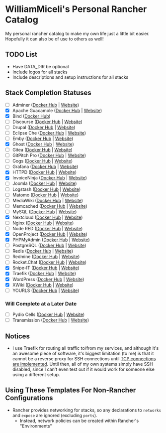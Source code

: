 # WilliamMiceli's Personal Rancher Catalog

My personal rancher catalog to make my own life just a little bit easier.
Hopefully it can also be of use to others as well!

## TODO List

* Have DATA_DIR be optional
* Include logos for all stacks
* Include descriptions and setup instructions for all stacks

## Stack Completion Statuses

- [ ] Adminer ([Docker Hub](https://hub.docker.com/_/adminer) | [Website](https://www.adminer.org/en/))
- [x] Apache Guacamole ([Docker Hub](https://hub.docker.com/r/guacamole/guacamole) | [Website](https://guacamole.apache.org/))
- [x] Bind ([Docker Hub](https://hub.docker.com/r/sameersbn/bind))
- [ ] Discourse ([Docker Hub](https://hub.docker.com/_/discourse) | [Website](https://www.discourse.org/))
- [ ] Drupal ([Docker Hub](https://hub.docker.com/_/drupal) | [Website](https://www.drupal.org/))
- [ ] Eclipse Che ([Docker Hub](https://hub.docker.com/_/eclipse-che) | [Website](https://www.eclipse.org/che/))
- [ ] Emby ([Docker Hub](https://hub.docker.com/r/emby/embyserver) | [Website](https://emby.media/))
- [x] Ghost ([Docker Hub](https://hub.docker.com/_/ghost) | [Website](https://ghost.org/))
- [ ] Gitea ([Docker Hub](https://hub.docker.com/r/gitea/gitea) | [Website](https://gitea.io/en-us/))
- [ ] GitPitch Pro ([Docker Hub](https://hub.docker.com/_/gitpitch-pro) | [Website](https://gitpitch.com/))
- [ ] Gogs ([Docker Hub](https://hub.docker.com/r/gogs/gogs) | [Website](https://gogs.io/))
- [ ] Grafana ([Docker Hub](https://hub.docker.com/r/grafana/grafana) | [Website](https://grafana.com/))
- [x] HTTPD ([Docker Hub](https://hub.docker.com/_/httpd) | [Website](http://httpd.apache.org/))
- [x] InvoiceNinja ([Docker Hub](https://hub.docker.com/r/invoiceninja/invoiceninja) | [Website](https://www.invoiceninja.org/))
- [ ] Joomla ([Docker Hub](https://hub.docker.com/_/joomla) | [Website](https://www.joomla.org/))
- [ ] Logstash ([Docker Hub](https://hub.docker.com/_/logstash) | [Website](https://www.elastic.co/products/logstash))
- [ ] Matomo ([Docker Hub](https://hub.docker.com/_/matomo) | [Website](https://matomo.org/))
- [ ] MediaWiki ([Docker Hub](https://hub.docker.com/_/mediawiki) | [Website](https://www.mediawiki.org/))
- [ ] Memcached ([Docker Hub](https://hub.docker.com/_/memcached) | [Website](https://www.memcached.org/))
- [ ] MySQL ([Docker Hub](https://hub.docker.com/_/mysql) | [Website](https://www.mysql.com/))
- [x] Nextcloud ([Docker Hub](https://hub.docker.com/_/nextcloud) | [Website](https://nextcloud.com/))
- [ ] Nginx ([Docker Hub](https://hub.docker.com/_/nginx) | [Website](https://www.nginx.com/))
- [ ] Node RED ([Docker Hub](https://hub.docker.com/r/nodered/node-red-docker) | [Website](https://nodered.org/))
- [x] OpenProject ([Docker Hub](https://hub.docker.com/r/openproject/community) | [Website](https://www.openproject.org/))
- [x] PHPMyAdmin ([Docker Hub](https://hub.docker.com/r/phpmyadmin/phpmyadmin) | [Website](https://www.phpmyadmin.net/))
- [ ] PostgreSQL ([Docker Hub](https://hub.docker.com/_/postgres) | [Website](https://www.postgresql.org/))
- [ ] Redis ([Docker Hub](https://hub.docker.com/_/redis) | [Website](https://redis.io/))
- [ ] Redmine ([Docker Hub](https://hub.docker.com/_/redmine) | [Website](http://www.redmine.org/))
- [ ] Rocket.Chat ([Docker Hub](https://hub.docker.com/_/rocketchat) | [Website](https://rocket.chat/))
- [x] Snipe-IT ([Docker Hub](https://hub.docker.com/r/snipe/snipe-it) | [Website](https://snipeitapp.com/))
- [x] Traefik ([Docker Hub](https://hub.docker.com/_/traefik) | [Website](https://traefik.io/))
- [x] WordPress ([Docker Hub](https://hub.docker.com/_/wordpress) | [Website](https://wordpress.com/))
- [x] XWiki ([Docker Hub](https://hub.docker.com/_/xwiki) | [Website](https://www.xwiki.org/))
- [ ] YOURLS ([Docker Hub](https://hub.docker.com/_/yourls) | [Website](http://yourls.org/))

### Will Complete at a Later Date

- [ ] Pydio Cells ([Docker Hub](https://hub.docker.com/r/pydio/cells/) | [Website](https://pydio.com/en/))
- [ ] Transmission ([Docker Hub](https://hub.docker.com/r/linuxserver/transmission) | [Website](https://transmissionbt.com/))

## Notices

* I use Traefik for routing all traffic to/from my services, and although it's an awesome piece of software, it's biggest limitation (to me) is that it cannot be a reverse proxy for SSH connections until [TCP connections are implemented](https://github.com/containous/traefik/issues/10). Until then, all of my own systems simply have SSH disabled, since I can't even test out if it would work for someone else using a different setup.

## Using These Templates For Non-Rancher Configurations

* Rancher provides networking for stacks, so any declarations to `networks` and `expose` are ignored (excluding `ports`).
  * Instead, network policies can be created within Rancher's "Environments"